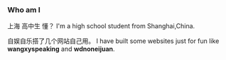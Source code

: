 ### Who am I 

上海 高中生 懂？
I'm a high school student from Shanghai,China.

自娱自乐搭了几个网站自己用。
I have built some websites just for fun like **wangxyspeaking** and **wdnoneijuan**.


<!--
**Wangxy666/Wangxy666** is a ✨ _special_ ✨ repository because its `README.md` (this file) appears on your GitHub profile.

Here are some ideas to get you started:

- 🔭 I’m currently working on ...
- 🌱 I’m currently learning ...
- 👯 I’m looking to collaborate on ...
- 🤔 I’m looking for help with ...
- 💬 Ask me about ...
- 📫 How to reach me: ...
- 😄 Pronouns: ...
- ⚡ Fun fact: ...
-->

